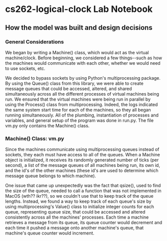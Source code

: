 # cs262-logical-clock Lab Notebook 
## How the model was built and design decisions 
### General Considerations 
We began by writing a Machine() class, which would act as the virtual machine/clock. Before beginning, we considered a few things--such as how the machines would communicate with each other, whether we would need to use sockets, etc. 

We decided to bypass sockets by using Python's multiprocessing package. By using the Queue() class from this library, we were able to create message queues that could be accessed, altered, and shared simultaneously across all the different processes of virtual machines being run. We ensured that the virtual machines were  being run in parallel by using the Process() class from multiprocessing. Indeed, the logs indicated the same system start time for each of the machines, so they all began running simultaneously. All of the plumbing, instantiation of processes and variables, and general setup of the program was done in run.py. The file vm.py only contains the Machine() class. 
### Machine() Class: vm.py 
Since the machines communicate using multiprocessing queues instead of sockets, they each must have access to all of the queues. When a Machine object is initialized, it receives its randomly generated number of ticks (per second), a list of the message queues of all machines being run, its own id, and the id's of the other machines (these id's are used to determine which message queue belongs to which machine). 

One issue that came up unexpectedly was the fact that qsize(), used to find the size of the queue, needed to call a function that was not implemented in MacOS (wth?? ikr??), so we couldn't use that to keep track of the queue lengths. Instead, we found a way to keep track of each queue's size by using multiprocessing's Value() class to initialize integer counts for each queue, representing queue size, that could be accessed and altered consistently across all the machines' processes. Each time a machine retrieves a message from its queue, its queue counter would decrement and each time it pushed a message onto another machine's queue, that machine's queue counter would increment. 

